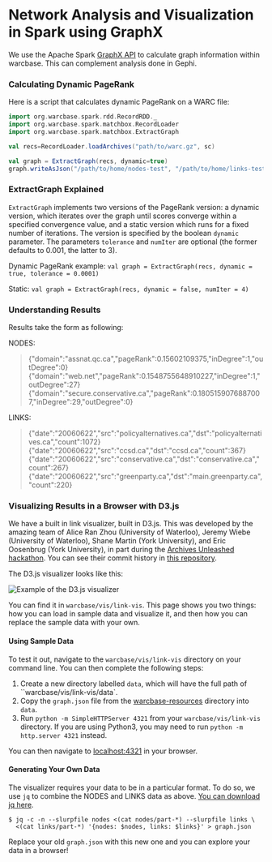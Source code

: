 # Network Analysis and Visualization in Spark using GraphX

We use the Apache Spark [GraphX API](http://spark.apache.org/graphx/) to calculate graph information within warcbase. This can complement analysis done in Gephi.

### Calculating Dynamic PageRank

Here is a script that calculates dynamic PageRank on a WARC file:

```scala
import org.warcbase.spark.rdd.RecordRDD._
import org.warcbase.spark.matchbox.RecordLoader
import org.warcbase.spark.matchbox.ExtractGraph

val recs=RecordLoader.loadArchives("path/to/warc.gz", sc)

val graph = ExtractGraph(recs, dynamic=true)
graph.writeAsJson("/path/to/home/nodes-test", "/path/to/home/links-test")
```

### ExtractGraph Explained

`ExtractGraph` implements two versions of the PageRank version: 
a dynamic version, which iterates over the graph until scores converge
within a specified convergence value, and a static version which runs
for a fixed number of iterations. The version is specified by the
boolean `dynamic` parameter. The parameters `tolerance` and `numIter`
are optional (the former defaults to 0.001, the latter to 3).

Dynamic PageRank example:
``val graph = ExtractGraph(recs, dynamic = true, tolerance = 0.0001)``

Static:
``val graph = ExtractGraph(recs, dynamic = false, numIter = 4)``

### Understanding Results

Results take the form as following:

NODES:
>{"domain":"assnat.qc.ca","pageRank":0.15602109375,"inDegree":1,"outDegree":0}
{"domain":"web.net","pageRank":0.1548755648910227,"inDegree":1,"outDegree":27}
{"domain":"secure.conservative.ca","pageRank":0.1805159076887007,"inDegree":29,"outDegree":0}

LINKS:
>{"date":"20060622","src":"policyalternatives.ca","dst":"policyalternatives.ca","count":1072}
{"date":"20060622","src":"ccsd.ca","dst":"ccsd.ca","count":367}
{"date":"20060622","src":"conservative.ca","dst":"conservative.ca","count":267}
{"date":"20060622","src":"greenparty.ca","dst":"main.greenparty.ca","count":220}

### Visualizing Results in a Browser with D3.js

We have a built in link visualizer, built in D3.js. This was developed by the amazing team of Alice Ran Zhou (University of Waterloo), Jeremy Wiebe (University of Waterloo), Shane Martin (York University), and Eric Oosenbrug (York University), in part during the [Archives Unleashed hackathon](http://archivesunleashed.ca/). You can see their commit history in [this repository](https://github.com/shamrt/link-structure). 

The D3.js visualizer looks like this:

![Example of the D3.js visualizer](https://raw.githubusercontent.com/web-archive-group/WAHR/master/images/d3js-example.png)

You can find it in `warcbase/vis/link-vis`. This page shows you two things: how you can load in sample data and visualize it, and then how you can replace the sample data with your own.

#### Using Sample Data

To test it out, navigate to the `warcbase/vis/link-vis` directory on your command line. You can then complete the following steps:

1. Create a new directory labelled `data`, which will have the full path of ``warcbase/vis/link-vis/data`. 
2. Copy the `graph.json` file from the [warcbase-resources](https://github.com/lintool/warcbase-resources) directory into `data`.
3. Run `python -m SimpleHTTPServer 4321` from your `warcbase/vis/link-vis` directory. If you are using Python3, you may need to run `python -m http.server 4321` instead.

You can then navigate to [localhost:4321](http://localhost:4321) in your browser.

#### Generating Your Own Data

The visualizer requires your data to be in a particular format. To do so, we use `jq` to combine the NODES and LINKS data as above. [You can download jq here](https://stedolan.github.io/jq/). 

```
$ jq -c -n --slurpfile nodes <(cat nodes/part-*) --slurpfile links \
  <(cat links/part-*) '{nodes: $nodes, links: $links}' > graph.json
```

Replace your old `graph.json` with this new one and you can explore your data in a browser!

